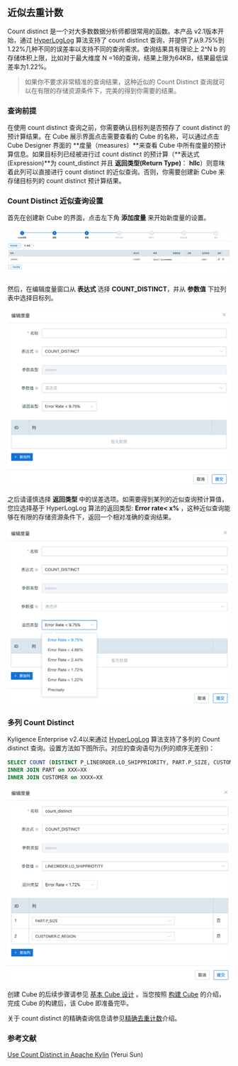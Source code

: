 ## 近似去重计数

Count distinct 是一个对大多数数据分析师都很常用的函数。本产品 v2.1版本开始，通过 [HyperLogLog](https://hal.inria.fr/hal-00406166/document) 算法支持了 count distinct 查询，并提供了从9.75%到 1.22%几种不同的误差率以支持不同的查询需求。查询结果具有理论上 2^N b 的存储体积上限，比如对于最大维度 N =16的查询，结果上限为64KB，结果最低误差率为1.22%。 

> 如果你不要求非常精准的查询结果，这种近似的 Count Distinct 查询就可以在有限的存储资源条件下，完美的得到你需要的结果。



### 查询前提

在使用 count distinct 查询之前，你需要确认目标列是否预存了 count distinct 的预计算结果。在 Cube 展示界面点击需要查看的 Cube 的名称，可以通过点击 Cube Designer 界面的 **度量（measures）**来查看 Cube 中所有度量的预计算信息。如果目标列已经被进行过 count distinct 的预计算（**表达式(Expression)**为 count_distinct 并且 **返回类型(Return Type)**： **hllc**）则意味着此列可以直接进行 count distinct 的近似查询。否则，你需要创建新 Cube 来存储目标列的 count distinct 预计算结果。



### Count Distinct 近似查询设置 

首先在创建新 Cube 的界面，点击左下角 **添加度量** 来开始新度量的设置。

![添加度量](../images/count_distinct/CountDistinct_cn_add.png)

然后，在编辑度量窗口从 **表达式** 选择 **COUNT_DISTINCT**，并从 **参数值** 下拉列表中选择目标列。

![添加 Approximate COUNT_DISTINCT 度量](../images/count_distinct/CountDistinct_cn_edit.png)

之后请谨慎选择 **返回类型** 中的误差选项。如需要得到某列的近似查询预计算值，您应选择基于 HyperLogLog 算法的返回类型: **Error rate< x%** ，这种近似查询能够在有限的存储资源条件下，返回一个相对准确的查询结果。

![选择误差范围](../images/count_distinct/CountDistinct_errorrate.png)



### 多列 Count Distinct

Kyligence Enterprise v2.4以来通过 [HyperLogLog](https://hal.inria.fr/hal-00406166/document) 算法支持了多列的 Count distinct 查询。设置方法如下图所示。对应的查询语句为(列的顺序无差别)：

```sql
SELECT COUNT (DISTINCT P_LINEORDER.LO_SHIPPRIORITY, PART.P_SIZE, CUSTOMER.C_REGION) FROM P_LINEORDER 
INNER JOIN PART on XXX=XX
INNER JOIN CUSTOMER on XXXX=XX
```

![设置多列 Count Distinct](../images/count_distinct/CountDistinct_cn_multi.png)

创建 Cube 的后续步骤请参见 [基本 Cube 设计](../create_cube.cn.md) 。当您按照 [构建 Cube](../../cube_build/README.md) 的介绍，完成 Cube 的构建后，该 Cube 即准备完毕。

关于 count distinct 的精确查询信息请参见[精确去重计数](count_distinct_bitmap.cn.md)介绍。



### 参考文献

[Use Count Distinct in Apache Kylin](http://kylin.apache.org/blog/2016/08/01/count-distinct-in-kylin/) (Yerui Sun)

